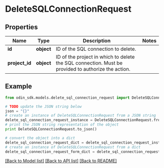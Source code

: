 # DeleteSQLConnectionRequest


## Properties

Name | Type | Description | Notes
------------ | ------------- | ------------- | -------------
**id** | **object** | ID of the SQL connection to delete. | 
**project_id** | **object** | ID of the project in which to delete the SQL connection. Must be provided to authorize the action. | 

## Example

```python
from odin_sdk.models.delete_sql_connection_request import DeleteSQLConnectionRequest

# TODO update the JSON string below
json = "{}"
# create an instance of DeleteSQLConnectionRequest from a JSON string
delete_sql_connection_request_instance = DeleteSQLConnectionRequest.from_json(json)
# print the JSON string representation of the object
print DeleteSQLConnectionRequest.to_json()

# convert the object into a dict
delete_sql_connection_request_dict = delete_sql_connection_request_instance.to_dict()
# create an instance of DeleteSQLConnectionRequest from a dict
delete_sql_connection_request_form_dict = delete_sql_connection_request.from_dict(delete_sql_connection_request_dict)
```
[[Back to Model list]](../README.md#documentation-for-models) [[Back to API list]](../README.md#documentation-for-api-endpoints) [[Back to README]](../README.md)


